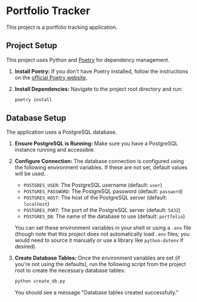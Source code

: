 # Portfolio Tracker

This project is a portfolio tracking application.

## Project Setup

This project uses Python and [Poetry](https://python-poetry.org/) for dependency management.

1.  **Install Poetry:**
    If you don't have Poetry installed, follow the instructions on the [official Poetry website](https://python-poetry.org/docs/#installation).

2.  **Install Dependencies:**
    Navigate to the project root directory and run:
    ```bash
    poetry install
    ```

## Database Setup

The application uses a PostgreSQL database.

1.  **Ensure PostgreSQL is Running:**
    Make sure you have a PostgreSQL instance running and accessible.

2.  **Configure Connection:**
    The database connection is configured using the following environment variables. If these are not set, default values will be used.

    - `POSTGRES_USER`: The PostgreSQL username (default: `user`)
    - `POSTGRES_PASSWORD`: The PostgreSQL password (default: `password`)
    - `POSTGRES_HOST`: The host of the PostgreSQL server (default: `localhost`)
    - `POSTGRES_PORT`: The port of the PostgreSQL server (default: `5432`)
    - `POSTGRES_DB`: The name of the database to use (default: `portfolio`)

    You can set these environment variables in your shell or using a `.env` file (though note that this project does not automatically load `.env` files; you would need to source it manually or use a library like `python-dotenv` if desired).

3.  **Create Database Tables:**
    Once the environment variables are set (if you're not using the defaults), run the following script from the project root to create the necessary database tables:
    ```bash
    python create_db.py
    ```
    You should see a message "Database tables created successfully."
